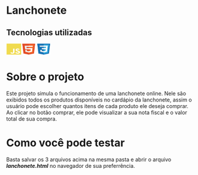 # Lanchonete

## Tecnologias utilizadas
<div style="display: inline-flex">
  <img align="center" title="JavaScript" alt="JavaScript" height="30" width="40" src="https://raw.githubusercontent.com/devicons/devicon/master/icons/javascript/javascript-plain.svg">
 <img align="center" title="HTML5" alt="HTML5" height="30" width="40" src="https://raw.githubusercontent.com/devicons/devicon/master/icons/html5/html5-original.svg">
 <img align="center" title="CSS3" alt="CSS3" height="30" width="40" src="https://raw.githubusercontent.com/devicons/devicon/master/icons/css3/css3-original.svg">
</div>

# Sobre o projeto

Este projeto simula o funcionamento de uma lanchonete online. Nele são exibidos todos os produtos disponíveis no cardápio da lanchonete, assim o usuário pode escolher quantos itens de cada produto ele deseja comprar. Ao clicar no botão comprar, ele pode visualizar a sua nota fiscal e o valor total de sua compra.

# Como você pode testar

Basta salvar os 3 arquivos acima na mesma pasta e abrir o arquivo ***lanchonete.html*** no navegador de sua preferrência.
